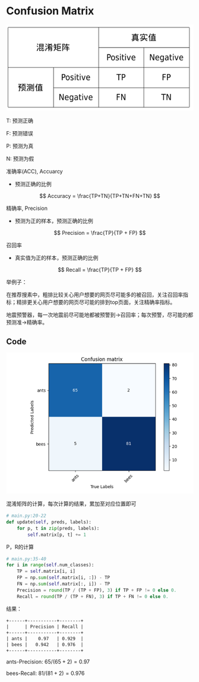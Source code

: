 # Confusion Matrix

![confusion matrix](./pics/1.png)

T: 预测正确

F: 预测错误

P: 预测为真

N: 预测为假

准确率(ACC), Accuarcy

- 预测正确的比例

$$
Accuracy = \frac{TP+TN}{TP+TN+FN+TN}
$$

精确率, Precision

- 预测为正的样本，预测正确的比例

$$
Precision = \frac{TP}{TP + FP}
$$

召回率

- 真实值为正的样本，预测正确的比例

$$
Recall = \frac{TP}{TP + FP}
$$

举例子：

在推荐搜素中，粗排比较关心用户想要的网页尽可能多的被召回，关注召回率指标；精排更关心用户想要的网页尽可能的排到top页面，关注精确率指标。

地震预警器，每一次地震前尽可能地都被预警到->召回率；每次预警，尽可能的都预测准->精确率。

## Code

![confusion matrix](./pics/2.png)

混淆矩阵的计算，每次计算的结果，累加至对应位置即可

```python
# main.py:20-22
def update(self, preds, labels):
    for p, t in zip(preds, labels):
        self.matrix[p, t] += 1
```

P，R的计算

```python
# main.py:35-40
for i in range(self.num_classes):
    TP = self.matrix[i, i]
    FP = np.sum(self.matrix[i, :]) - TP
    FN = np.sum(self.matrix[:, i]) - TP
    Precision = round(TP / (TP + FP), 3) if TP + FP != 0 else 0.
    Recall = round(TP / (TP + FN), 3) if TP + FN != 0 else 0.
```

结果：

```text
+------+-----------+--------+
|      | Precision | Recall |
+------+-----------+--------+
| ants |    0.97   | 0.929  |
| bees |   0.942   | 0.976  |
+------+-----------+--------+
```

ants-Precision: $65/(65+2)=0.97$

bees-Recall: $81/(81+2)=0.976$
